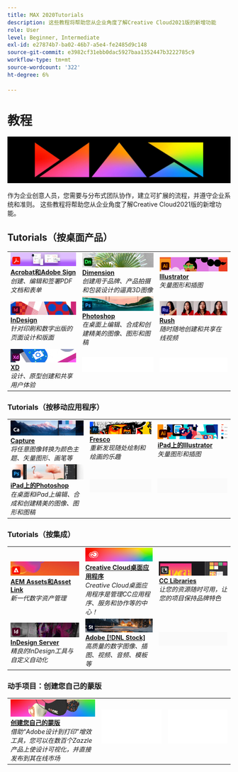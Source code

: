 ```yaml
---
title: MAX 2020Tutorials
description: 这些教程将帮助您从企业角度了解Creative Cloud2021版的新增功能
role: User
level: Beginner, Intermediate
exl-id: e27874b7-ba02-46b7-a5e4-fe2485d9c148
source-git-commit: e3982cf31ebb0dac5927baa1352447b3222785c9
workflow-type: tm+mt
source-wordcount: '322'
ht-degree: 6%

---
```


# 教程

![Max 2020 Hero Image](../assets/MAX.jpg)

作为企业创意人员，您需要与分布式团队协作，建立可扩展的流程，并遵守企业系统和准则。 这些教程将帮助您从企业角度了解Creative Cloud2021版的新增功能。

## Tutorials（按桌面产品）

<table style="table-layout:fixed">
<tr>
 <td>
    <a href="acrobat-sign.md">
      <img alt="Acrobat和Adobe Sign" src="../assets/DC.jpg" />
    </a>
    <div>
    <a href="acrobat-sign.md"><strong>Acrobat和Adobe Sign</strong></a>
    </div>
    <em>创建、编辑和签署PDF文档和表单</em>
    <br>
  </td>
  <td>
    <a href="dimension.md">
      <img alt="Dimension" src="../assets/Dimenio.jpg" />
    </a>
    <div>
    <a href="dimension.md"><strong>Dimension</strong></a>
    </div>
    <em>创建用于品牌、产品拍摄和包装设计的逼真3D图像</em>
    <br>
  </td>
  <td>
    <a href="illustrator.md">
      <img alt="Illustrator" src="../assets/Illustrator.jpg" />
    </a>
    <div>
    <a href="illustrator.md"><strong>Illustrator</strong></a>
    </div>
    <em>矢量图形和插图</em>
    <br>
  </td>
</tr>
<tr>
 <td>
    <a href="indesign.md">
      <img alt="InDesign" src="../assets/InDesign.jpg" />
    </a>
    <div>
    <a href="indesign.md"><strong>InDesign</strong></a>
    </div>
    <em>针对印刷和数字出版的页面设计和版面</em>
    <br>
  </td>
  <td>
    <a href="photoshop.md">
      <img alt="Photoshop" src="../assets/Photoshop.jpg" />
    </a>
    <div>
    <a href="photoshop.md"><strong>Photoshop</strong></a>
    </div>
    <em>在桌面上编辑、合成和创建精美的图像、图形和图稿</em>
    <br>
  </td>
  <td>
    <a href="rush.md">
      <img alt="Rush" src="../assets/Rush.jpg" />
    </a>
    <div>
    <a href="rush.md"><strong>Rush</strong></a>
    </div>
    <em>随时随地创建和共享在线视频</em>
    <br>
  </td>
</tr>
<tr>
 <td>
    <a href="xd.md">
      <img alt="XD" src="../assets/XD.jpg" />
    </a>
    <div>
    <a href="xd.md"><strong>XD</strong></a>
    </div>
    <em>设计、原型创建和共享用户体验</em>
    <br>
  </td>
  <td>
    <img alt="间隔条" src="../assets/WhiteBanner_Spacer.png" />
    <div>
    <br>
  </td>
  <td>
    <img alt="间隔条" src="../assets/WhiteBanner_Spacer.png" />
    <div>
    <br>
  </td>
</tr>
</table>

### Tutorials（按移动应用程序）

<table style="table-layout:fixed">
<tr>
 <td>
    <a href="capture.md">
      <img alt="Capture" src="../assets/Capture.jpg" />
    </a>
    <div>
    <a href="capture.md"><strong>Capture</strong></a>
    </div>
    <em>将任意图像转换为颜色主题、矢量图形、画笔等</em>
    <br>
  </td>
  <td>
    <a href="fresco.md">
      <img alt="Fresco" src="../assets/Fresco.jpg" />
    </a>
    <div>
    <a href="fresco.md"><strong>Fresco</strong></a>
    </div>
    <em>重新发现随处绘制和绘画的乐趣</em>
    <br>
  </td>
  <td>
    <a href="illustratoripad.md">
      <img alt="iPad上的Illustrator" src="../assets/AIoniPad.jpg" />
    </a>
    <div>
    <a href="illustratoripad.md"><strong>iPad上的Illustrator</strong></a>
    </div>
    <em>矢量图形和插图</em>
    <br>
  </td>
</tr>
<tr>
 <td>
    <a href="photoshopipad.md">
      <img alt="iPad上的Photoshop" src="../assets/PSoniPad.jpg" />
    </a>
    <div>
    <a href="photoshopipad.md"><strong>iPad上的Photoshop</strong></a>
    </div>
    <em>在桌面和iPad上编辑、合成和创建精美的图像、图形和图稿</em>
    <br>
  </td>
  <td>
    <img alt="间隔条" src="../assets/GrayBanner_Spacer.png" />
    <div>
    <br>
  </td>
  <td>
    <img alt="间隔条" src="../assets/GrayBanner_Spacer.png" />
    <div>
    <br>
  </td>
</tr>
</table>

### Tutorials（按集成）

<table style="table-layout:fixed">
<tr>
 <td>
    <a href="aem.md">
      <img alt="AEM Assets和Asset Link" src="../assets/AEM.jpg" />
    </a>
    <div>
    <a href="aem.md"><strong>AEM Assets和Asset Link</strong></a>
    </div>
    <em>新一代数字资产管理</em>
    <br>
  </td>
  <td>
    <a href="creativeclouddesktopapp.md">
      <img alt="Creative Cloud 桌面应用程序" src="../assets/CCDA.jpg" />
    </a>
    <div>
    <a href="creativeclouddesktopapp.md"><strong>Creative Cloud桌面应用程序</strong></a>
    </div>
    <em>Creative Cloud桌面应用程序是管理CC应用程序、服务和协作等的中心！</em>
    <br>
  </td>
  <td>
    <a href="cclibraries.md">
      <img alt="CC Libraries" src="../assets/CCLibs.jpg" />
    </a>
    <div>
    <a href="cclibraries.md"><strong>CC Libraries</strong></a>
    </div>
    <em>让您的资源随时可用，让您的项目保持品牌特色</em>
    <br>
  </td>
</tr>
<tr>
<td>
    <a href="indesignserver.md">
      <img alt="InDesign Server" src="../assets/InDesignServer.jpg" />
    </a>
    <div>
    <a href="indesignserver.md"><strong>InDesign Server</strong></a>
    </div>
    <em>精良的InDesign工具与自定义自动化</em>
    <br>
  </td>
 <td>
    <a href="stock.md">
      <img alt="Adobe Stock" src="../assets/Stock.jpg" />
    </a>
    <div>
    <a href="stock.md"><strong>Adobe [!DNL Stock]</strong></a>
    </div>
    <em>高质量的数字图像、插图、视频、音频、模板等</em>
    <br>
  </td>
  <td>
    <img alt="间隔条" src="../assets/GrayBanner_Spacer.png" />
    <div>
    <br>
  </td>
</tr>
</table>

### 动手项目：创建您自己的蒙版

<table style="table-layout:fixed">
<tr>
 <td>
    <a href="handsonproject.md">
      <img alt="创建您自己的蒙版" src="../assets/faceMaskSplash.jpg" />
    </a>
    <div>
    <a href="handsonproject.md"><strong>创建您自己的蒙版</strong></a>
    </div>
    <em>借助“Adobe设计到打印”增效工具，您可以在数百个Zazzle产品上使设计可视化，并直接发布到其在线市场</em>
    <br>
  </td>
  <td>
    <img alt="间隔条" src="../assets/Whitespacer.png" />
    <div>
    <br>
  </td>
  <td>
    <img alt="间隔条" src="../assets/Whitespacer.png" />
    <div>
    <br>
  </td>
</tr>
</table>
